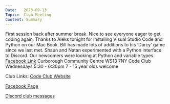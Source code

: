 ```yaml
---
Date:   2023-09-13
Topic:  Club Meeting
Content: Summary
---
```

First session back after summer break. Nice to see everyone eager to get coding again. Thanks to Aleks tonight for installing Visual Studio Code and Python on our Mac Book. Bill has made lots of additions to his ‘Darcy’ game since we last met. Shaun and Natan experimented with a Python interface to Discord. Our newcomers were looking at Python and variable types.
[Facebook Link](https://www.facebook.com/720665616418529/posts/817332353418521)
Curborough Community Centre
WS13 7NY
Code Club
Wednesdays 5:30 - 6:30pm
7 - 15 year olds welcome

Club Links:
[Code Club Website](https://lichfield-code-club.github.io/)

[Facebook Page](https://www.facebook.com/LichfieldCoders)

[Discord club messages](https://discord.gg/szz6xGK)
